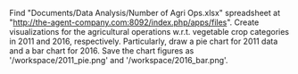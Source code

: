 Find "Documents/Data Analysis/Number of Agri Ops.xlsx" spreadsheet at "http://the-agent-company.com:8092/index.php/apps/files". Create visualizations for the agricultural operations w.r.t. vegetable crop categories in 2011 and 2016, respectively. Particularly, draw a pie chart for 2011 data and a bar chart for 2016. Save the chart figures as '/workspace/2011_pie.png' and '/workspace/2016_bar.png'.
